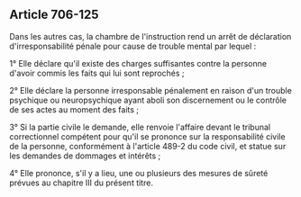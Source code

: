 Article 706-125
----
Dans les autres cas, la chambre de l'instruction rend un arrêt de déclaration
d'irresponsabilité pénale pour cause de trouble mental par lequel :

1° Elle déclare qu'il existe des charges suffisantes contre la personne d'avoir
commis les faits qui lui sont reprochés ;

2° Elle déclare la personne irresponsable pénalement en raison d'un trouble
psychique ou neuropsychique ayant aboli son discernement ou le contrôle de ses
actes au moment des faits ;

3° Si la partie civile le demande, elle renvoie l'affaire devant le tribunal
correctionnel compétent pour qu'il se prononce sur la responsabilité civile de
la personne, conformément à l'article 489-2 du code civil, et statue sur les
demandes de dommages et intérêts ;

4° Elle prononce, s'il y a lieu, une ou plusieurs des mesures de sûreté prévues
au chapitre III du présent titre.
